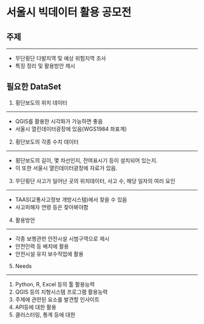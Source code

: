 # 서울시 빅데이터 활용 공모전

## 주제
-------------
- 무단횡단 다발지역 및 예상 위험지역 조사
- 특징 정리 및 활용방안 제시

## 필요한 DataSet
1. 횡단보도의 위치 데이터
-------------
* QGIS를 활용한 시각화가 가능하면 좋음
* 서울시 열린데이터광장에 있음(WGS1984 좌표계)

2. 횡단보도의 각종 수치 데이터
-------------
* 횡단보도의 길이, 몇 차선인지, 잔여표시기 등이 설치되어 있는지.
* 이 또한 서울시 열린데이터광장에 자료가 있음.

3. 무단횡단 사고가 일어난 곳의 위치데이터, 사고 수, 해당 일자의 여러 요인
-------------
* TAAS(교통사고정보 개방시스템)에서 찾을 수 있음
* 사고피해자 연령 등은 찾아봐야함

4. 활용방안
-------------
* 각종 보행관련 안전시설 시범구역으로 제시
* 안전인력 등 배치에 활용
* 안전시설 유지 보수작업에 활용

5. Needs
-------------
1. Python, R, Excel 등의 툴 활용능력
2. QGIS 등의 지형시스템 프로그램 활용능력
3. 주제에 관련된 요소를 발견할 인사이트
4. API등에 대한 활용
5. 클러스터링, 통계 등에 대한 
